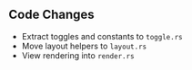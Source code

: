 ## Code Changes

- Extract toggles and constants to `toggle.rs`
- Move layout helpers to `layout.rs`
- View rendering into `render.rs`
